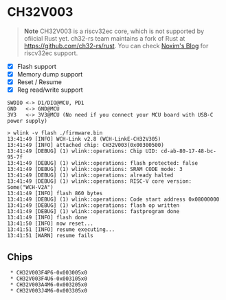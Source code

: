 # CH32V003

> **Note**
> CH32V003 is a riscv32ec core, which is not supported by ofiicial Rust yet.
> ch32-rs team maintains a fork of Rust at <https://github.com/ch32-rs/rust>.
> You can check [Noxim's Blog](https://noxim.xyz/blog/rust-ch32v003/introduction/) for riscv32ec support.

- [x] Flash support
- [x] Memory dump support
- [x] Reset / Resume
- [x] Reg read/write support

```text
SWDIO <-> D1/DIO@MCU, PD1
GND   <-> GND@MCU
3V3   <-> 3V3@MCU (No need if you connect your MCU board with USB-C power supply)
```

```console
> wlink -v flash ./firmware.bin
13:41:49 [INFO] WCH-Link v2.8 (WCH-LinkE-CH32V305)
13:41:49 [INFO] attached chip: CH32V003(0x00300500)
13:41:49 [DEBUG] (1) wlink::operations: Chip UID: cd-ab-80-17-48-bc-95-7f
13:41:49 [DEBUG] (1) wlink::operations: flash protected: false
13:41:49 [DEBUG] (1) wlink::operations: SRAM CODE mode: 3
13:41:49 [DEBUG] (1) wlink::operations: already halted
13:41:49 [DEBUG] (1) wlink::operations: RISC-V core version: Some("WCH-V2A")
13:41:49 [INFO] flash 860 bytes
13:41:49 [DEBUG] (1) wlink::operations: Code start address 0x08000000
13:41:49 [DEBUG] (1) wlink::operations: flash op written
13:41:49 [DEBUG] (1) wlink::operations: fastprogram done
13:41:49 [INFO] flash done
13:41:50 [INFO] now reset...
13:41:51 [INFO] resume executing...
13:41:51 [WARN] resume fails
```

## Chips

```
 * CH32V003F4P6-0x003005x0
 * CH32V003F4U6-0x003105x0
 * CH32V003A4M6-0x003205x0
 * CH32V003J4M6-0x003305x0
```
